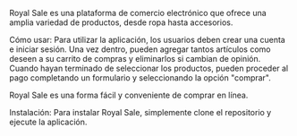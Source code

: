 Royal Sale es una plataforma de comercio electrónico que ofrece una amplia variedad de productos, desde ropa hasta accesorios.

Cómo usar: Para utilizar la aplicación, los usuarios deben crear una cuenta e iniciar sesión. Una vez dentro, pueden agregar tantos artículos como deseen a su carrito de compras y eliminarlos si cambian de opinión. Cuando hayan terminado de seleccionar los productos, pueden proceder al pago completando un formulario y seleccionando la opción "comprar".

Royal Sale es una forma fácil y conveniente de comprar en línea.

Instalación: Para instalar Royal Sale, simplemente clone el repositorio y ejecute la aplicación.
